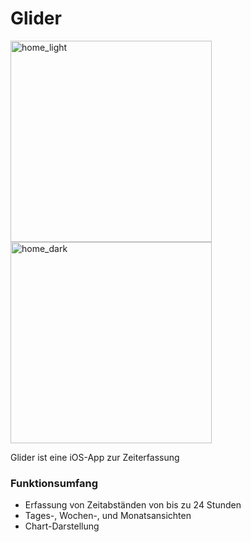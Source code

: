 # Glider
<img width="322" alt="home_light" src="https://user-images.githubusercontent.com/86011906/184480242-bc7dd17e-784b-4096-b425-2c941e9880e7.png"> <img width="322" alt="home_dark" src="https://user-images.githubusercontent.com/86011906/184480241-6fe867bf-0140-4517-8b24-f6b35832c1c2.png">


Glider ist eine iOS-App zur Zeiterfassung

### Funktionsumfang
 - Erfassung von Zeitabständen von bis zu 24 Stunden
 - Tages-, Wochen-, und Monatsansichten
 - Chart-Darstellung
